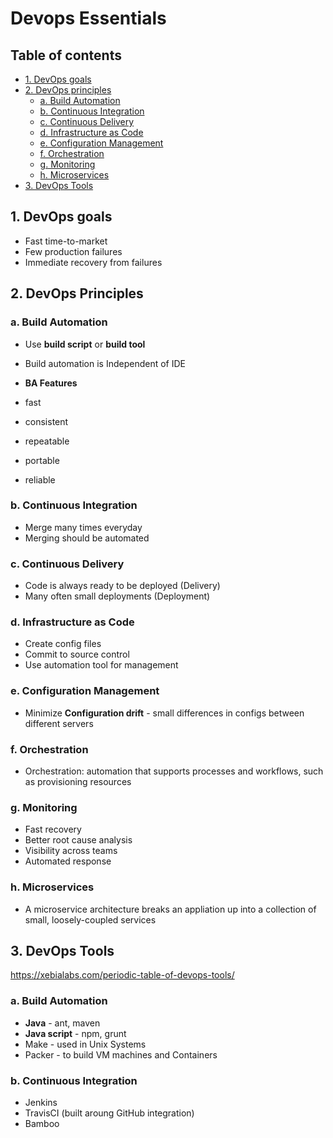 # Devops Essentials

## Table of contents

- [1. DevOps goals](#DG)
- [2. DevOps principles](#DP)
    - [a. Build Automation](#BA)
    - [b. Continuous Integration](#CI)
    - [c. Continuous Delivery](#CD)
    - [d. Infrastructure as Code](#IaC)
    - [e. Configuration Management](#CM)
    - [f. Orchestration](#ON)
    - [g. Monitoring](#MG)
    - [h. Microservices](#MS)
- [3. DevOps Tools](#DT)

## 1. DevOps goals <a name="DG"></a>

- Fast time-to-market
- Few production failures
- Immediate recovery from failures

## 2. DevOps Principles <a name="DP"></a>

### a. Build Automation <a name="BA"></a>

- Use **build script** or **build tool**
- Build automation is Independent of IDE

- **BA Features**

- fast
- consistent
- repeatable
- portable
- reliable

### b. Continuous Integration <a name="CI"></a>

- Merge many times everyday
- Merging should be automated

### c. Continuous Delivery <a name="CD"></a>

- Code is always ready to be deployed (Delivery)
- Many often small deployments (Deployment)

### d. Infrastructure as Code <a name="IaC"></a>

- Create config files
- Commit to source control
- Use automation tool for management

### e. Configuration Management <a name="CM"></a>

- Minimize **Configuration drift** - small differences in configs between different servers

### f. Orchestration <a name="ON"></a>

- Orchestration: automation that supports processes and workflows, such as provisioning resources

### g. Monitoring <a name="MG"></a>

- Fast recovery
- Better root cause analysis
- Visibility across teams
- Automated response

### h. Microservices <a name="MS"></a>

- A microservice architecture breaks an appliation up into a collection of small, loosely-coupled services

## 3. DevOps Tools <a name="DT"></a>

https://xebialabs.com/periodic-table-of-devops-tools/

### a. Build Automation

- **Java** - ant, maven
- **Java script** - npm, grunt
- Make - used in Unix Systems
- Packer - to build VM machines and Containers

### b. Continuous Integration

- Jenkins
- TravisCI (built aroung GitHub integration)
- Bamboo